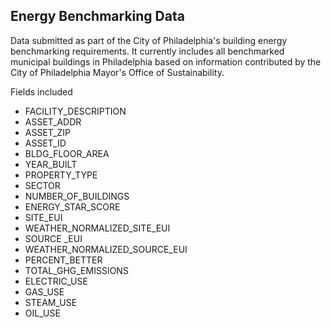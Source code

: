 ## Energy Benchmarking Data

Data submitted as part of the City of Philadelphia's building energy benchmarking requirements. It currently includes all benchmarked municipal buildings in Philadelphia based on information contributed by the City of Philadelphia Mayor's Office of Sustainability.

Fields included 
* FACILITY_DESCRIPTION
* ASSET_ADDR
* ASSET_ZIP
* ASSET_ID
* BLDG_FLOOR_AREA
* YEAR_BUILT
* PROPERTY_TYPE
* SECTOR
* NUMBER_OF_BUILDINGS
* ENERGY_STAR_SCORE
* SITE_EUI
* WEATHER_NORMALIZED_SITE_EUI
* SOURCE _EUI
* WEATHER_NORMALIZED_SOURCE_EUI
* PERCENT_BETTER
* TOTAL_GHG_EMISSIONS
* ELECTRIC_USE
* GAS_USE
* STEAM_USE
* OIL_USE
